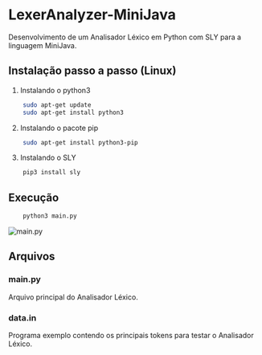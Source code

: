 # LexerAnalyzer-MiniJava
Desenvolvimento de um Analisador Léxico em Python com SLY para a linguagem MiniJava.

## Instalação passo a passo (Linux)
1. Instalando o python3
```bash
    sudo apt-get update
    sudo apt-get install python3
```
2. Instalando o pacote pip
```bash
    sudo apt-get install python3-pip
```
3. Instalando o SLY
```bash
    pip3 install sly 
```    

## Execução
```bash
    python3 main.py
```
![main.py](https://pasteboard.co/Jrxm1jv.png)

## Arquivos
### main.py
Arquivo principal do Analisador Léxico.
### data.in
Programa exemplo contendo os principais tokens para testar o Analisador Léxico.
